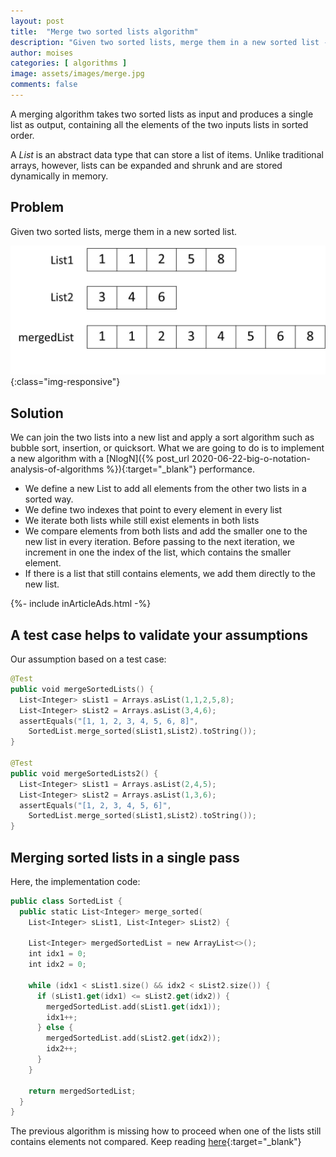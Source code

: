 ```yaml
---
layout: post
title:  "Merge two sorted lists algorithm"
description: "Given two sorted lists, merge them in a new sorted list - coding interview"
author: moises
categories: [ algorithms ]
image: assets/images/merge.jpg
comments: false
---
```


A merging algorithm takes two sorted lists as input and produces a single list as output, containing all the elements of the two inputs lists in sorted order.

A *List* is an abstract data type that can store a list of items. Unlike traditional arrays, however, lists can be expanded and shrunk and are stored dynamically in memory.

## Problem

Given two sorted lists, merge them in a new sorted list. 

![merge-two-sorted-lists](/assets/images/mergeSortedLists.jpg "Merge two sorted lists"){:class="img-responsive"}

## Solution

We can join the two lists into a new list and apply a sort algorithm such as bubble sort, insertion, or quicksort. What we are going to do is to implement a new algorithm with a [NlogN]({% post_url 2020-06-22-big-o-notation-analysis-of-algorithms %}){:target="_blank"} performance.

- We define a new List to add all elements from the other two lists in a sorted way.
- We define two indexes that point to every element in every list
- We iterate both lists while still exist elements in both lists
- We compare elements from both lists and add the smaller one to the new list in every iteration. Before passing to the next iteration, we increment in one the index of the list, which contains the smaller element.
- If there is a list that still contains elements, we add them directly to the new list.

<div>
{%- include inArticleAds.html -%}
</div>

## A test case helps to validate your assumptions

Our assumption based on a test case:

```kotlin
@Test
public void mergeSortedLists() {
  List<Integer> sList1 = Arrays.asList(1,1,2,5,8);
  List<Integer> sList2 = Arrays.asList(3,4,6);
  assertEquals("[1, 1, 2, 3, 4, 5, 6, 8]",    
    SortedList.merge_sorted(sList1,sList2).toString());
}

@Test
public void mergeSortedLists2() {
  List<Integer> sList1 = Arrays.asList(2,4,5);
  List<Integer> sList2 = Arrays.asList(1,3,6);
  assertEquals("[1, 2, 3, 4, 5, 6]", 
    SortedList.merge_sorted(sList1,sList2).toString());
}
```

## Merging sorted lists in a single pass

Here, the implementation code:

```kotlin
public class SortedList {
  public static List<Integer> merge_sorted(
    List<Integer> sList1, List<Integer> sList2) {

    List<Integer> mergedSortedList = new ArrayList<>();
    int idx1 = 0;
    int idx2 = 0;

    while (idx1 < sList1.size() && idx2 < sList2.size()) {
      if (sList1.get(idx1) <= sList2.get(idx2)) {
        mergedSortedList.add(sList1.get(idx1));
        idx1++;
      } else {
        mergedSortedList.add(sList2.get(idx2));
        idx2++;
      }
    }

    return mergedSortedList;
  }
}
```

The previous algorithm is missing how to proceed when one of the lists still contains elements not compared. Keep reading [here](https://amzn.to/3wdwVry){:target="_blank"}
